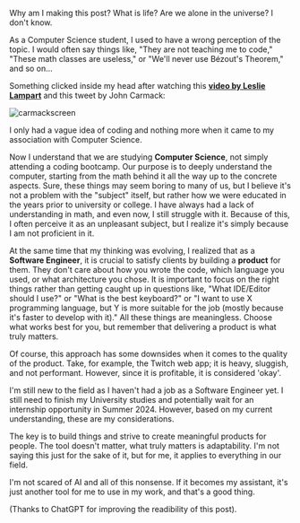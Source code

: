 <!-- ---
layout: post
title: My thoughts on CS, SWEs and more
tags: [programming, tech, computer-science, education, swe]
date: 2023-06-25 04:20:00
og_image: https://i.imgur.com/SZmanIp.jpg
--- -->

Why am I making this post? What is life? Are we alone in the universe? I don't know.

As a Computer Science student, I used to have a wrong perception of the topic. I would often say things like, "They are not teaching me to code," "These math classes are useless," or "We'll never use Bézout's Theorem," and so on...

Something clicked inside my head after watching this **[video by Leslie Lampart](https://www.youtube.com/watch?v=rkZzg7Vowao)** and this tweet by John Carmack:

![carmackscreen](https://imgur.com/obDlvqi.jpg)

I only had a vague idea of coding and nothing more when it came to my association with Computer Science.

Now I understand that we are studying **Computer Science**, not simply attending a coding bootcamp. Our purpose is to deeply understand the computer, starting from the math behind it all the way up to the concrete aspects. Sure, these things may seem boring to many of us, but I believe it's not a problem with the "subject" itself, but rather how we were educated in the years prior to university or college.
I have always had a lack of understanding in math, and even now, I still struggle with it. Because of this, I often perceive it as an unpleasant subject, but I realize it's simply because I am not proficient in it.

At the same time that my thinking was evolving, I realized that as a **Software Engineer**, it is crucial to satisfy clients by building a **product** for them. They don't care about how you wrote the code, which language you used, or what architecture you chose. It is important to focus on the right things rather than getting caught up in questions like, "What IDE/Editor should I use?" or "What is the best keyboard?" or "I want to use X programming language, but Y is more suitable for the job (mostly because it's faster to develop with it)." All these things are meaningless. Choose what works best for you, but remember that delivering a product is what truly matters.

Of course, this approach has some downsides when it comes to the quality of the product. Take, for example, the Twitch web app; it is heavy, sluggish, and not performant. However, since it is profitable, it is considered 'okay'.

I'm still new to the field as I haven't had a job as a Software Engineer yet. I still need to finish my University studies and potentially wait for an internship opportunity in Summer 2024. However, based on my current understanding, these are my considerations.

The key is to build things and strive to create meaningful products for people. The tool doesn't matter, what truly matters is adaptability. I'm not saying this just for the sake of it, but for me, it applies to everything in our field.

I'm not scared of AI and all of this nonsense. If it becomes my assistant, it's just another tool for me to use in my work, and that's a good thing.

(Thanks to ChatGPT for improving the readibility of this post).
